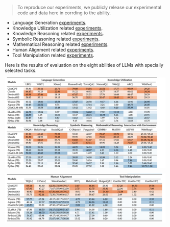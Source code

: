 > To reproduce our experiments, we publicly release our experimental code and data here in corrding to the ability.
>
> 

- Language Generation  [experiments](LanguageGeneration).
- Knowledge Utilization related [experiments](KnowledgeUtilization).
- Knowledge Reasoning related [experiments](KnowledgeUtilization).
- Symbolic Reasoning related [experiments](SymbolicReasoning).
- Mathematical Reasoning related [experiments](MathematicalReasoning).
- Human Alignment related [experiments](HumanAlignment).
- Tool Manipulation related [experiments](ToolManipulation).



Here is the results of evaluation on the eight abilities of LLMs with specially selected tasks.

![table1](../assets/Evaluation_table_1.png)

![table1](../assets/Evaluation_table_2.png)

